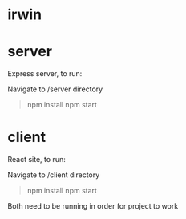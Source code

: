 # irwin

# server
Express server, to run:

Navigate to /server directory

> npm install
> npm start

# client
React site, to run:

Navigate to /client directory

> npm install
> npm start

Both need to be running in order for project to work
